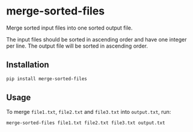 # merge-sorted-files
Merge sorted input files into one sorted output file.

The input files should be sorted in ascending order and have one integer per
line. The output file will be sorted in ascending order.

## Installation
```bash
pip install merge-sorted-files
```

## Usage
To merge `file1.txt`, `file2.txt` and `file3.txt` into `output.txt`, run:
```bash
merge-sorted-files file1.txt file2.txt file3.txt output.txt
```
